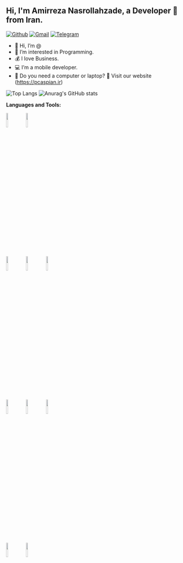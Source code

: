 <!-- Your title -->
## Hi, I'm Amirreza Nasrollahzade, a Developer 🚀 from Iran.


<!-- Your badges
You can use the website to generate badges: https://shields.io/
-->

[![Github](https://img.shields.io/badge/-Github-000?style=flat&logo=Github&logoColor=white)]([https://github.com/onimur](https://github.com/AmirrezaNasrollahzade))
[![Gmail](https://img.shields.io/badge/-Gmail-c14438?style=flat&logo=Gmail&logoColor=white)](amirreza.azarmjo23@gmail.com)
[![Telegram](https://img.shields.io/badge/-Telegram-0078D4?style=flat&logo=Telegramk&logoColor=white)](https://t.me/Call_me_Amirreza)


- 👋 Hi, I’m @
- 👀 I’m interested in Programming.
- 💰 I love Business.
- 💻 I’m a mobile developer.
- 🌱 Do you need a computer or laptop?   🎉 Visit our website (https://pcaspian.ir)


![Top Langs](https://github-readme-stats.vercel.app/api/top-langs/?username=AmirrezaNasrollahzade&hide_progress=true&layout=pie&theme=transparent)     ![Anurag's GitHub stats](https://github-readme-stats.vercel.app/api?username=AmirrezaNasrollahzade&show_icons=true&bg_color=00000000&rank_icon=github)  


**Languages and Tools:** 

<!-- Your github readme stats
You can use this api: https://github.com/anuraghazra/github-readme-stats
-->
<p>
  <!-- Your languages and tools. Be careful with the alignment. 
  You can use this sites to get logos: https://www.vectorlogo.zone or https://simpleicons.org/
  -->
  <code><img width="10%" src="https://www.vectorlogo.zone/logos/flutterio/flutterio-ar21.svg"></code>
  <code><img width="10%" src="https://www.vectorlogo.zone/logos/dartlang/dartlang-ar21.svg"></code>

  <br />
    <code><img width="10%" src="https://www.vectorlogo.zone/logos/java/java-ar21.svg"></code>
  <code><img width="10%" src="https://www.vectorlogo.zone/logos/kotlinlang/kotlinlang-ar21.svg"></code>
    <code><img width="10%" src="https://www.vectorlogo.zone/logos/swift/swift-ar21.svg"></code>
  <br />
  <code><img width="10%" src="https://www.vectorlogo.zone/logos/hive/hive-ar21.svg"></code>
  <code><img width="10%" src="https://www.vectorlogo.zone/logos/sqlite/sqlite-ar21.svg"></code>
  <code><img width="10%" src="https://www.vectorlogo.zone/logos/firebase/firebase-ar21.svg"></code>
  <br />
  <code><img width="10%" src="https://www.vectorlogo.zone/logos/git-scm/git-scm-ar21.svg"></code>
    <code><img width="10%" src="https://www.vectorlogo.zone/logos/android/android-ar21.svg"></code>


</p>

<!-- Your hits or visitors
site: http://hits.dwyl.com or https://visitor-badge.glitch.me
Both apis are in trouble due to the number of requests, if you know any other to register visitors, great
-->

<!-- <p align="center"><img src="https://i.giphy.com/RThN0hOS2GO4M.gif" /></p> -->

<!---
AmirrezaNasrollahzade/AmirrezaNasrollahzade is a ✨ particular ✨ repository because its `README.md` (this file) appears on your GitHub profile.
You can click the Preview link to take a look at your changes.
--->
